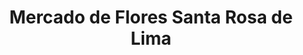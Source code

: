 ---
title: "Mercado de Flores Santa Rosa de Lima"
url: /rimac/mercado-de-flores-santa-rosa-de-lima/
shop: Blumen
---